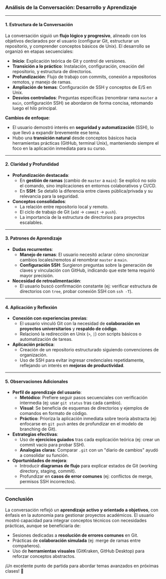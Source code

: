 ### Análisis de la Conversación: Desarrollo y Aprendizaje  

---

#### **1. Estructura de la Conversación**  
La conversación siguió un **flujo lógico y progresivo**, alineado con los objetivos declarados por el usuario (configurar Git, estructurar un repositorio, y comprender conceptos básicos de Unix). El desarrollo se organizó en etapas secuenciales:  
- **Inicio**: Explicación teórica de Git y control de versiones.  
- **Transición a lo práctico**: Instalación, configuración, creación del repositorio, y estructura de directorios.  
- **Profundización**: Flujo de trabajo con commits, conexión a repositorios remotos, y manejo de ramas.  
- **Ampliación de temas**: Configuración de SSH y conceptos de E/S en Unix.  
- **Desvíos controlados**: Preguntas específicas (renombrar rama `master` a `main`, configuración SSH) se abordaron de forma concisa, retomando luego el hilo principal.  

**Cambios de enfoque**:  
- El usuario demostró interés en **seguridad y automatización** (SSH), lo que llevó a expandir brevemente ese tema.  
- Hubo una **transición natural** desde conceptos básicos hacia herramientas prácticas (GitHub, terminal Unix), manteniendo siempre el foco en la aplicación inmediata para su curso.  

---

#### **2. Claridad y Profundidad**  
- **Profundización destacada**:  
  - En **gestión de ramas** (cambio de `master` a `main`): Se explicó no solo el comando, sino implicaciones en entornos colaborativos y CI/CD.  
  - En **SSH**: Se detalló la diferencia entre claves pública/privada y su relevancia para la seguridad.  
- **Conceptos consolidados**:  
  - La relación entre repositorio local y remoto.  
  - El ciclo de trabajo de Git (`add` → `commit` → `push`).  
  - La importancia de la estructura de directorios para proyectos escalables.  

---

#### **3. Patrones de Aprendizaje**  
- **Dudas recurrentes**:  
  - **Manejo de ramas**: El usuario necesitó aclarar cómo sincronizar cambios locales/remotos al renombrar `master` a `main`.  
  - **Configuración SSH**: Surgieron preguntas sobre la generación de claves y vinculación con GitHub, indicando que este tema requirió mayor precisión.  
- **Necesidad de retroalimentación**:  
  - El usuario buscó confirmación constante (ej: verificar estructura de directorios con `tree`, probar conexión SSH con `ssh -T`).  

---

#### **4. Aplicación y Reflexión**  
- **Conexión con experiencias previas**:  
  - El usuario vinculó Git con la necesidad de **colaboración en proyectos universitarios** y **respaldo de código**.  
  - Relacionó la redirección en Unix (`>`, `|`) con scripts básicos o automatización de tareas.  
- **Aplicación práctica**:  
  - Creación de un repositorio estructurado siguiendo convenciones de organización.  
  - Uso de SSH para evitar ingresar credenciales repetidamente, reflejando un interés en **mejoras de productividad**.  

---

#### **5. Observaciones Adicionales**  
- **Perfil de aprendizaje del usuario**:  
  - **Metódico**: Prefiere seguir pasos secuenciales con verificación intermedia (ej: usar `git status` tras cada cambio).  
  - **Visual**: Se beneficia de esquemas de directorios y ejemplos de comandos en formato de código.  
  - **Práctico**: Prioriza la aplicación inmediata sobre teoría abstracta (ej: enfocarse en `git push` antes de profundizar en el modelo de branching de Git).  
- **Estrategias efectivas**:  
  - Uso de **ejercicios guiados** tras cada explicación teórica (ej: crear un commit vacío para probar SSH).  
  - **Analogías claras**: Comparar `.git` con un "diario de cambios" ayudó a consolidar su función.  
- **Oportunidades de mejora**:  
  - Introducir **diagramas de flujo** para explicar estados de Git (working directory, staging, commit).  
  - Profundizar en **casos de error comunes** (ej: conflictos de merge, permisos SSH incorrectos).  

---

### **Conclusión**  
La conversación reflejó un **aprendizaje activo y orientado a objetivos**, con énfasis en la autonomía para gestionar proyectos académicos. El usuario mostró capacidad para integrar conceptos técnicos con necesidades prácticas, aunque se beneficiaría de:  
- Sesiones dedicadas a **resolución de errores comunes** en Git.  
- Prácticas de **colaboración simulada** (ej: merge de ramas entre compañeros).  
- Uso de **herramientas visuales** (GitKraken, GitHub Desktop) para reforzar conceptos abstractos.  

¡Un excelente punto de partida para abordar temas avanzados en próximas clases! 🚀
